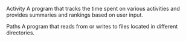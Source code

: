 Activity
A program that tracks the time spent on various activities and provides summaries and rankings based on user input.

Paths
A program that reads from or writes to files located in different directories.